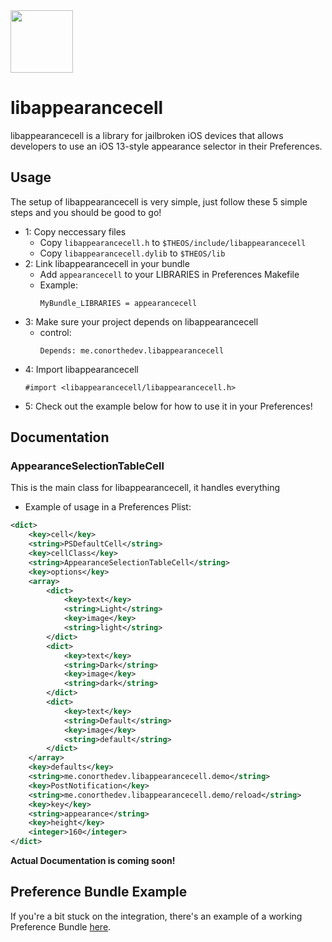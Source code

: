<img src="https://cdn.discordapp.com/attachments/691570992472129566/721851288333189141/Icon.png" width="100"/> 

# libappearancecell
libappearancecell is a library for jailbroken iOS devices that allows developers to use an iOS 13-style appearance selector in their Preferences. 

## Usage
The setup of libappearancecell is very simple, just follow these 5 simple steps and you should be good to go!
- 1: Copy neccessary files
    - Copy ``libappearancecell.h`` to ``$THEOS/include/libappearancecell`` 
    - Copy ``libappearancecell.dylib`` to ``$THEOS/lib``
- 2: Link libappearancecell in your bundle
    - Add ``appearancecell`` to your LIBRARIES in Preferences Makefile
    - Example:
        ```
        MyBundle_LIBRARIES = appearancecell
        ```
- 3: Make sure your project depends on libappearancecell
    - control:
      ```
      Depends: me.conorthedev.libappearancecell
      ```
- 4: Import libappearancecell
    ```objc
    #import <libappearancecell/libappearancecell.h>
    ```
- 5: Check out the example below for how to use it in your Preferences!

## Documentation
### AppearanceSelectionTableCell
This is the main class for libappearancecell, it handles everything
+ Example of usage in a Preferences Plist:
```xml
<dict>
    <key>cell</key>
    <string>PSDefaultCell</string>
    <key>cellClass</key>
    <string>AppearanceSelectionTableCell</string>
    <key>options</key>
    <array>
        <dict>
            <key>text</key>
            <string>Light</string>
            <key>image</key>
            <string>light</string>
        </dict>
        <dict>
            <key>text</key>
            <string>Dark</string>
            <key>image</key>
            <string>dark</string>
        </dict>
        <dict>
            <key>text</key>
            <string>Default</string>
            <key>image</key>
            <string>default</string>
        </dict>
    </array>
    <key>defaults</key>
    <string>me.conorthedev.libappearancecell.demo</string>
    <key>PostNotification</key>
    <string>me.conorthedev.libappearancecell.demo/reload</string>
    <key>key</key>
    <string>appearance</string>
    <key>height</key>
    <integer>160</integer>
</dict>
```

**Actual Documentation is coming soon!**

## Preference Bundle Example
If you're a bit stuck on the integration, there's an example of a working Preference Bundle [here](https://github.com/cbyrne/libappearancecell/tree/master/Example).
